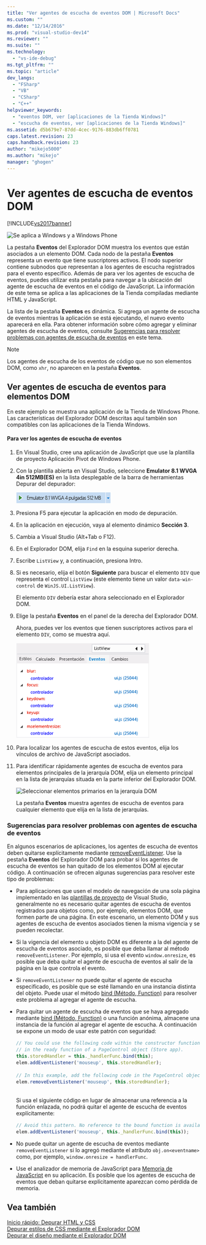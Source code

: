 ```yaml
---
title: "Ver agentes de escucha de eventos DOM | Microsoft Docs"
ms.custom: ""
ms.date: "12/14/2016"
ms.prod: "visual-studio-dev14"
ms.reviewer: ""
ms.suite: ""
ms.technology: 
  - "vs-ide-debug"
ms.tgt_pltfrm: ""
ms.topic: "article"
dev_langs: 
  - "FSharp"
  - "VB"
  - "CSharp"
  - "C++"
helpviewer_keywords: 
  - "eventos DOM, ver [aplicaciones de la Tienda Windows]"
  - "escucha de eventos, ver [aplicaciones de la Tienda Windows]"
ms.assetid: d5b679e7-87dd-4cec-9176-883db6ff0781
caps.latest.revision: 23
caps.handback.revision: 23
author: "mikejo5000"
ms.author: "mikejo"
manager: "ghogen"
---
```

# Ver agentes de escucha de eventos DOM
[!INCLUDE[vs2017banner](../code-quality/includes/vs2017banner.md)]

![Se aplica a Windows y a Windows Phone](../debugger/media/windows_and_phone_content.png "windows\_and\_phone\_content")  
  
 La pestaña **Eventos** del Explorador DOM muestra los eventos que están asociados a un elemento DOM. Cada nodo de la pestaña **Eventos** representa un evento que tiene suscriptores activos. El nodo superior contiene subnodos que representan a los agentes de escucha registrados para el evento específico. Además de para ver los agentes de escucha de eventos, puedes utilizar esta pestaña para navegar a la ubicación del agente de escucha de eventos en el código de JavaScript. La información de este tema se aplica a las aplicaciones de la Tienda compiladas mediante HTML y JavaScript.  
  
 La lista de la pestaña **Eventos** es dinámica. Si agrega un agente de escucha de eventos mientras la aplicación se está ejecutando, el nuevo evento aparecerá en ella. Para obtener información sobre cómo agregar y eliminar agentes de escucha de eventos, consulte [Sugerencias para resolver problemas con agentes de escucha de eventos](#Tips) en este tema.  
  
> [!NOTE]
>  Los agentes de escucha de los eventos de código que no son elementos DOM, como `xhr`, no aparecen en la pestaña **Eventos**.  
  
## Ver agentes de escucha de eventos para elementos DOM  
 En este ejemplo se muestra una aplicación de la Tienda de Windows Phone. Las características del Explorador DOM descritas aquí también son compatibles con las aplicaciones de la Tienda Windows.  
  
#### Para ver los agentes de escucha de eventos  
  
1.  En Visual Studio, cree una aplicación de JavaScript que use la plantilla de proyecto Aplicación Pivot de Windows Phone.  
  
2.  Con la plantilla abierta en Visual Studio, seleccione **Emulator 8.1 WVGA 4in 512MB\(ES\)** en la lista desplegable de la barra de herramientas Depurar del depurador:  
  
     ![Seleccionar un destino de depuración](../debugger/media/js_dom_debug_target_emu.png "JS\_DOM\_Debug\_Target\_Emu")  
  
3.  Presiona F5 para ejecutar la aplicación en modo de depuración.  
  
4.  En la aplicación en ejecución, vaya al elemento dinámico **Sección 3**.  
  
5.  Cambia a Visual Studio \(Alt\+Tab o F12\).  
  
6.  En el Explorador DOM, elija `Find` en la esquina superior derecha.  
  
7.  Escribe `ListView` y, a continuación, presiona Intro.  
  
8.  Si es necesario, elija el botón **Siguiente** para buscar el elemento `DIV` que representa el control `ListView` \(este elemento tiene un valor `data-win-control` de `WinJS.UI.ListView`\).  
  
     El elemento `DIV` debería estar ahora seleccionado en el Explorador DOM.  
  
9. Elige la pestaña **Eventos** en el panel de la derecha del Explorador DOM.  
  
     Ahora, puedes ver los eventos que tienen suscriptores activos para el elemento `DIV`, como se muestra aquí.  
  
     ![Pestaña Eventos del Explorador DOM](../debugger/media/js_dom_events.png "JS\_DOM\_Events")  
  
10. Para localizar los agentes de escucha de estos eventos, elija los vínculos de archivo de JavaScript asociados.  
  
11. Para identificar rápidamente agentes de escucha de eventos para elementos principales de la jerarquía DOM, elija un elemento principal en la lista de jerarquías situada en la parte inferior del Explorador DOM.  
  
     ![Seleccionar elementos primarios en la jerarquía DOM](../debugger/media/js_dom_breadcrumbs.png "JS\_DOM\_Breadcrumbs")  
  
     La pestaña **Eventos** muestra agentes de escucha de eventos para cualquier elemento que elija en la lista de jerarquías.  
  
###  <a name="Tips"></a> Sugerencias para resolver problemas con agentes de escucha de eventos  
 En algunos escenarios de aplicaciones, los agentes de escucha de eventos deben quitarse explícitamente mediante [removeEventListener](http://msdn.microsoft.com/library/ie/ff975250\(v=vs.85\).aspx). Use la pestaña **Eventos** del Explorador DOM para probar si los agentes de escucha de eventos se han quitado de los elementos DOM al ejecutar código. A continuación se ofrecen algunas sugerencias para resolver este tipo de problemas:  
  
-   Para aplicaciones que usen el modelo de navegación de una sola página implementado en las [plantillas de proyecto](http://msdn.microsoft.com/es-es/library/windows/apps/hh758331.aspx) de Visual Studio, generalmente no es necesario quitar agentes de escucha de eventos registrados para objetos como, por ejemplo, elementos DOM, que formen parte de una página. En este escenario, un elemento DOM y sus agentes de escucha de eventos asociados tienen la misma vigencia y se pueden recolectar.  
  
-   Si la vigencia del elemento u objeto DOM es diferente a la del agente de escucha de eventos asociado, es posible que deba llamar al método `removeEventListener`. Por ejemplo, si usa el evento `window.onresize`, es posible que deba quitar el agente de escucha de eventos al salir de la página en la que controla el evento.  
  
-   Si `removeEventListener` no puede quitar el agente de escucha especificado, es posible que se esté llamando en una instancia distinta del objeto. Puede usar el método [bind \(Método, Function\)](../Topic/bind%20Method%20\(Function\)%20\(JavaScript\).md) para resolver este problema al agregar el agente de escucha.  
  
-   Para quitar un agente de escucha de eventos que se haya agregado mediante [bind \(Método, Function\)](../Topic/bind%20Method%20\(Function\)%20\(JavaScript\).md) o una función anónima, almacene una instancia de la función al agregar el agente de escucha. A continuación se expone un modo de usar este patrón con seguridad:  
  
    ```javascript  
    // You could use the following code within the constructor function of an object, or  
    // in the ready function of a PageControl object (Store app).  
    this.storedHandler = this._handlerFunc.bind(this);  
    elem.addEventListener('mouseup', this.storedHandler);  
  
    // In this example, add the following code in the PageControl object's unload function.  
    elem.removeEventListener('mouseup', this.storedHandler);  
  
    ```  
  
     Si usa el siguiente código en lugar de almacenar una referencia a la función enlazada, no podrá quitar el agente de escucha de eventos explícitamente:  
  
    ```javascript  
    // Avoid this pattern. No reference to the bound function is available.  
    elem.addEventListener('mouseup', this._handlerFunc.bind(this));  
    ```  
  
-   No puede quitar un agente de escucha de eventos mediante `removeEventListener` si lo agregó mediante el atributo `obj.on<eventname>` como, por ejemplo, `window.onresize = handlerFunc`.  
  
-   Use el analizador de memoria de JavaScript para [Memoria de JavaScript](../profiling/javascript-memory.md) en su aplicación. Es posible que los agentes de escucha de eventos que deban quitarse explícitamente aparezcan como pérdida de memoria.  
  
## Vea también  
 [Inicio rápido: Depurar HTML y CSS](../debugger/quickstart-debug-html-and-css.md)   
 [Depurar estilos de CSS mediante el Explorador DOM](../debugger/debug-css-styles-using-dom-explorer.md)   
 [Depurar el diseño mediante el Explorador DOM](../debugger/debug-layout-using-dom-explorer.md)
